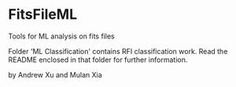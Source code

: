 # FitsFileML
Tools for ML analysis on fits files

Folder 'ML Classification' contains RFI classification work. Read the README enclosed in that folder for further information.

by Andrew Xu and Mulan Xia




